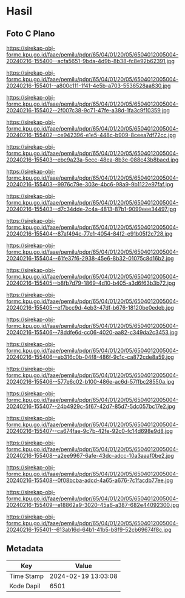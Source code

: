 # Hasil

## Foto C Plano

https://sirekap-obj-formc.kpu.go.id/faae/pemilu/pdpr/65/04/01/20/05/6504012005004-20240216-155400--acfa5651-9bda-4d9b-8b38-fc8e92b62391.jpg

https://sirekap-obj-formc.kpu.go.id/faae/pemilu/pdpr/65/04/01/20/05/6504012005004-20240216-155401--a800c111-1f41-4e5b-a703-5536528aa830.jpg

https://sirekap-obj-formc.kpu.go.id/faae/pemilu/pdpr/65/04/01/20/05/6504012005004-20240216-155402--2f007c38-9c71-47fe-a38d-1fa3c9f10359.jpg

https://sirekap-obj-formc.kpu.go.id/faae/pemilu/pdpr/65/04/01/20/05/6504012005004-20240216-155402--ce942396-e1e5-448c-b909-8ceea7df72cc.jpg

https://sirekap-obj-formc.kpu.go.id/faae/pemilu/pdpr/65/04/01/20/05/6504012005004-20240216-155403--ebc9a23a-5ecc-48ea-8b3e-088c43b8bacd.jpg

https://sirekap-obj-formc.kpu.go.id/faae/pemilu/pdpr/65/04/01/20/05/6504012005004-20240216-155403--9976c79e-303e-4bc6-98a9-9b1122e97faf.jpg

https://sirekap-obj-formc.kpu.go.id/faae/pemilu/pdpr/65/04/01/20/05/6504012005004-20240216-155403--d7c34dde-2c4a-4813-87b1-9099eee34497.jpg

https://sirekap-obj-formc.kpu.go.id/faae/pemilu/pdpr/65/04/01/20/05/6504012005004-20240216-155404--87af494c-77e1-4054-84f2-e91b05f2c728.jpg

https://sirekap-obj-formc.kpu.go.id/faae/pemilu/pdpr/65/04/01/20/05/6504012005004-20240216-155404--61fe37f6-2938-45e6-8b32-01075c8d16b2.jpg

https://sirekap-obj-formc.kpu.go.id/faae/pemilu/pdpr/65/04/01/20/05/6504012005004-20240216-155405--b8fb7d79-1869-4d10-b405-a3d6f63b3b72.jpg

https://sirekap-obj-formc.kpu.go.id/faae/pemilu/pdpr/65/04/01/20/05/6504012005004-20240216-155405--ef7bcc9d-4eb3-47df-b676-18120be0edeb.jpg

https://sirekap-obj-formc.kpu.go.id/faae/pemilu/pdpr/65/04/01/20/05/6504012005004-20240216-155406--78ddfe6d-cc06-4020-aa82-c349da2c3453.jpg

https://sirekap-obj-formc.kpu.go.id/faae/pemilu/pdpr/65/04/01/20/05/6504012005004-20240216-155406--eb316c0b-04f8-486f-9c1c-ca872cde8a59.jpg

https://sirekap-obj-formc.kpu.go.id/faae/pemilu/pdpr/65/04/01/20/05/6504012005004-20240216-155406--577e6c02-b100-486e-ac6d-57ffbc28550a.jpg

https://sirekap-obj-formc.kpu.go.id/faae/pemilu/pdpr/65/04/01/20/05/6504012005004-20240216-155407--24b4929c-5f67-42d7-85d7-5dc057bc17e2.jpg

https://sirekap-obj-formc.kpu.go.id/faae/pemilu/pdpr/65/04/01/20/05/6504012005004-20240216-155407--ca674fae-9c7b-42fe-92c0-fc14d698e9d8.jpg

https://sirekap-obj-formc.kpu.go.id/faae/pemilu/pdpr/65/04/01/20/05/6504012005004-20240216-155408--a2ee9967-6afe-43dc-adcc-10a3aaaf0be2.jpg

https://sirekap-obj-formc.kpu.go.id/faae/pemilu/pdpr/65/04/01/20/05/6504012005004-20240216-155408--0f08bcba-adcd-4a65-a676-7c1facdb77ee.jpg

https://sirekap-obj-formc.kpu.go.id/faae/pemilu/pdpr/65/04/01/20/05/6504012005004-20240216-155409--e18862a9-3020-45a6-a387-682e44092300.jpg

https://sirekap-obj-formc.kpu.go.id/faae/pemilu/pdpr/65/04/01/20/05/6504012005004-20240216-155401--613ab16d-64b1-41b5-b8f9-52cb69674f8c.jpg


## Metadata

| Key        | Value               |
| ---------- | ------------------- |
| Time Stamp | 2024-02-19 13:03:08 |
| Kode Dapil | 6501                |




